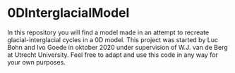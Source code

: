 # 0DInterglacialModel

In this repository you will find a model made in an attempt to recreate glacial-interglacial cycles in a 0D model. This project was started by Luc Bohn and Ivo Goede in oktober 2020 
under supervision of W.J. van de Berg at Utrecht University. Feel free to adapt and use this code in any way for your own purposes. 
